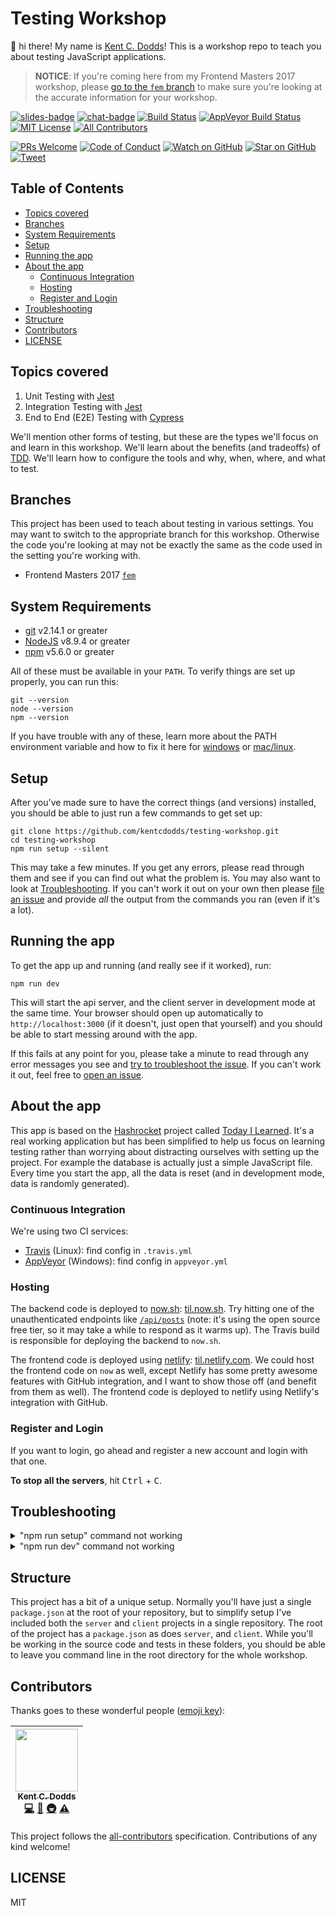 # Testing Workshop

👋 hi there! My name is [Kent C. Dodds](https://kentcdodds.com)! This is a
workshop repo to teach you about testing JavaScript applications.

> **NOTICE**: If you're coming here from my Frontend Masters 2017 workshop,
> please [go to the `fem` branch](https://github.com/kentcdodds/testing-workshop/tree/fem)
> to make sure you're looking at the accurate information for your workshop.

[![slides-badge][slides-badge]][slides]
[![chat-badge][chat-badge]][chat]
[![Build Status][build-badge]][build]
[![AppVeyor Build Status][win-build-badge]][win-build]
[![MIT License][license-badge]][license]
[![All Contributors](https://img.shields.io/badge/all_contributors-1-orange.svg?style=flat-square)](#contributors)

[![PRs Welcome][prs-badge]][prs]
[![Code of Conduct][coc-badge]][coc]
[![Watch on GitHub][github-watch-badge]][github-watch]
[![Star on GitHub][github-star-badge]][github-star]
[![Tweet][twitter-badge]][twitter]

## Table of Contents

<!-- START doctoc generated TOC please keep comment here to allow auto update -->

<!-- DON'T EDIT THIS SECTION, INSTEAD RE-RUN doctoc TO UPDATE -->

<!-- DON'T EDIT THIS SECTION, INSTEAD RE-RUN doctoc TO UPDATE -->

* [Topics covered](#topics-covered)
* [Branches](#branches)
* [System Requirements](#system-requirements)
* [Setup](#setup)
* [Running the app](#running-the-app)
* [About the app](#about-the-app)
  * [Continuous Integration](#continuous-integration)
  * [Hosting](#hosting)
  * [Register and Login](#register-and-login)
* [Troubleshooting](#troubleshooting)
* [Structure](#structure)
* [Contributors](#contributors)
* [LICENSE](#license)

<!-- END doctoc generated TOC please keep comment here to allow auto update -->

## Topics covered

1. Unit Testing with [Jest](http://facebook.github.io/jest)
2. Integration Testing with [Jest](http://facebook.github.io/jest)
3. End to End (E2E) Testing with [Cypress](https://www.cypress.io/)

We'll mention other forms of testing, but these are the types we'll focus on and learn in this workshop. We'll learn
about the benefits (and tradeoffs) of [TDD](https://en.wikipedia.org/wiki/Test-driven_development). We'll learn how to
configure the tools and why, when, where, and what to test.

## Branches

This project has been used to teach about testing in various settings. You may
want to switch to the appropriate branch for this workshop. Otherwise the code
you're looking at may not be exactly the same as the code used in the setting
you're working with.

* Frontend Masters 2017 [`fem`](https://github.com/kentcdodds/testing-workshop/tree/fem)

## System Requirements

* [git][git] v2.14.1 or greater
* [NodeJS][node] v8.9.4 or greater
* [npm][npm] v5.6.0 or greater

All of these must be available in your `PATH`. To verify things are set up
properly, you can run this:

```
git --version
node --version
npm --version
```

If you have trouble with any of these, learn more about the PATH environment
variable and how to fix it here for [windows][win-path] or
[mac/linux][mac-path].

## Setup

After you've made sure to have the correct things (and versions) installed, you
should be able to just run a few commands to get set up:

```
git clone https://github.com/kentcdodds/testing-workshop.git
cd testing-workshop
npm run setup --silent
```

This may take a few minutes. If you get any errors, please read through them and
see if you can find out what the problem is. You may also want to look at
[Troubleshooting](#troubleshooting). If you can't work it out on your own then
please [file an issue][issue] and provide _all_ the output from the commands you
ran (even if it's a lot).

## Running the app

To get the app up and running (and really see if it worked), run:

```shell
npm run dev
```

This will start the api server, and the client server in development mode at
the same time. Your browser should open up automatically to
`http://localhost:3000` (if it doesn't, just open that yourself) and you should
be able to start messing around with the app.

<!-- TODO: add a screenshot -->

<!-- Here's what you should be looking at: -->

<!-- <img src="other/conduit-screenshot.png" alt="Conduit Screenshot" title="Conduit Screenshot" width="700" /> -->

If this fails at any point for you, please take a minute to read through any
error messages you see and [try to troubleshoot the issue](#troubleshooting).
If you can't work it out, feel free to [open an issue][issue].

## About the app

This app is based on the [Hashrocket](https://hashrocket.com/) project called
[Today I Learned](https://til.hashrocket.com/). It's a real working application
but has been simplified to help us focus on learning testing rather than
worrying about distracting ourselves with setting up the project. For example
the database is actually just a simple JavaScript file. Every time you start
the app, all the data is reset (and in development mode, data is randomly
generated).

### Continuous Integration

We're using two CI services:

* [Travis][build] (Linux): find config in `.travis.yml`
* [AppVeyor][win-build] (Windows): find config in `appveyor.yml`

### Hosting

The backend code is deployed to [now.sh](https://now.sh):
[til.now.sh](https://til.now.sh). Try hitting one of the unauthenticated
endpoints like [`/api/posts`](https://til.now.sh/api/posts) (note: it's using
the open source free tier, so it may take a while to respond as it warms up).
The Travis build is responsible for deploying the backend to `now.sh`.

The frontend code is deployed using [netlify](https://netlify.com):
[til.netlify.com](https://til.netlify.com). We could host the frontend code
on `now` as well, except Netlify has some pretty awesome features with GitHub
integration, and I want to show those off (and benefit from them as well).
The frontend code is deployed to netlify using Netlify's integration with
GitHub.

### Register and Login

If you want to login, go ahead and register a new account and login with that
one.

**To stop all the servers**, hit <kbd>Ctrl</kbd> + <kbd>C</kbd>.

## Troubleshooting

<details>

<summary>"npm run setup" command not working</summary>

Here's what the setup script does. If it fails, try doing each of these things
individually yourself:

```
# verify your environment will work with the project
node ./scripts/verify

# install dependencies in the root of the repo
npm install

# install dependencies in the api directory
cd api
npm install

# install dependencies in the client directory
cd ../client
npm install

# get back to the root of the repo
cd ..

# verify the project is ready to run
npm run lint
npm run test:coverage
npm run test:e2e
```

If any of those scripts fail, please try to work out what went wrong by the
error message you get. If you still can't work it out, feel free to
[open an issue][issue] with _all_ the output from that script. I will try to
help if I can.

</details>

<details>

<summary>"npm run dev" command not working</summary>

If it doesn't work for you, you can start each of these individually yourself
(in separate terminals):

```
cd server
npm run dev
```

```
cd client
npm run dev
```

If any of those scripts fail, please try to work out what went wrong by the
error message you get. If you still can't work it out, feel free to
[open an issue][issue] with _all_ the output from that script. I will try to
help if I can.

</details>

## Structure

This project has a bit of a unique setup. Normally you'll have just a single
`package.json` at the root of your repository, but to simplify setup I've
included both the `server` and `client` projects in a single repository. The
root of the project has a `package.json` as does `server`, and `client`. While
you'll be working in the source code and tests in these folders, you should be
able to leave you command line in the root directory for the whole workshop.

## Contributors

Thanks goes to these wonderful people ([emoji key](https://github.com/kentcdodds/all-contributors#emoji-key)):

<!-- ALL-CONTRIBUTORS-LIST:START - Do not remove or modify this section -->

<!-- prettier-ignore -->
| [<img src="https://avatars.githubusercontent.com/u/1500684?v=3" width="100px;"/><br /><sub><b>Kent C. Dodds</b></sub>](https://kentcdodds.com)<br />[💻](https://github.com/kentcdodds/testing-workshop/commits?author=kentcdodds "Code") [📖](https://github.com/kentcdodds/testing-workshop/commits?author=kentcdodds "Documentation") [🚇](#infra-kentcdodds "Infrastructure (Hosting, Build-Tools, etc)") [⚠️](https://github.com/kentcdodds/testing-workshop/commits?author=kentcdodds "Tests") |
| :---: |

<!-- ALL-CONTRIBUTORS-LIST:END -->

This project follows the [all-contributors](https://github.com/kentcdodds/all-contributors) specification. Contributions of any kind welcome!

## LICENSE

MIT

[npm]: https://www.npmjs.com/
[yarn]: https://yarnpkg.com/
[node]: https://nodejs.org
[git]: https://git-scm.com/
[mongo]: https://www.mongodb.com/
[slides]: http://kcd.im/testing-workshop-slides
[slides-badge]: https://cdn.rawgit.com/kentcdodds/custom-badges/2/badges/slides.svg
[chat]: https://gitter.im/kentcdodds/testing-workshop
[chat-badge]: https://img.shields.io/gitter/room/kentcdodds/testing-workshop.js.svg?style=flat-square
[build-badge]: https://img.shields.io/travis/kentcdodds/testing-workshop.svg?style=flat-square
[build]: https://travis-ci.org/kentcdodds/testing-workshop
[dependencyci-badge]: https://dependencyci.com/github/kentcdodds/testing-workshop/badge?style=flat-square
[dependencyci]: https://dependencyci.com/github/kentcdodds/testing-workshop
[license-badge]: https://img.shields.io/badge/license-MIT%20License-blue.svg?style=flat-square
[license]: https://github.com/kentcdodds/testing-workshop/blob/master/LICENSE
[prs-badge]: https://img.shields.io/badge/PRs-welcome-brightgreen.svg?style=flat-square
[prs]: http://makeapullrequest.com
[donate-badge]: https://img.shields.io/badge/$-support-green.svg?style=flat-square
[donate]: http://kcd.im/donate
[coc-badge]: https://img.shields.io/badge/code%20of-conduct-ff69b4.svg?style=flat-square
[coc]: https://github.com/kentcdodds/testing-workshop/blob/master/other/CODE_OF_CONDUCT.md
[github-watch-badge]: https://img.shields.io/github/watchers/kentcdodds/testing-workshop.svg?style=social
[github-watch]: https://github.com/kentcdodds/testing-workshop/watchers
[github-star-badge]: https://img.shields.io/github/stars/kentcdodds/testing-workshop.svg?style=social
[github-star]: https://github.com/kentcdodds/testing-workshop/stargazers
[twitter]: https://twitter.com/intent/tweet?text=Check%20out%20testing-workshop%20by%20@kentcdodds%20https://github.com/kentcdodds/testing-workshop%20%F0%9F%91%8D
[twitter-badge]: https://img.shields.io/twitter/url/https/github.com/kentcdodds/testing-workshop.svg?style=social
[emojis]: https://github.com/kentcdodds/all-contributors#emoji-key
[all-contributors]: https://github.com/kentcdodds/all-contributors
[win-path]: https://www.howtogeek.com/118594/how-to-edit-your-system-path-for-easy-command-line-access/
[mac-path]: http://stackoverflow.com/a/24322978/971592
[issue]: https://github.com/kentcdodds/testing-workshop/issues/new
[win-build-badge]: https://img.shields.io/appveyor/ci/kentcdodds/testing-workshop.svg?style=flat-square
[win-build]: https://ci.appveyor.com/project/kentcdodds/testing-workshop
